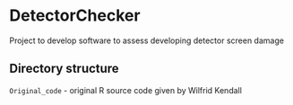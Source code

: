 # DetectorChecker

Project to develop software to assess developing detector screen damage


## Directory structure

`Original_code` - original R source code given by Wilfrid Kendall
